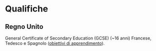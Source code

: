 # Qualifiche

## Regno Unito

General Certificate of Secondary Education (GCSE) (~16 anni)
Francese, Tedesco e Spagnolo
([obiettivi di apprendimento](https://www.gov.uk/government/publications/gcse-french-german-and-spanish-subject-content)).
